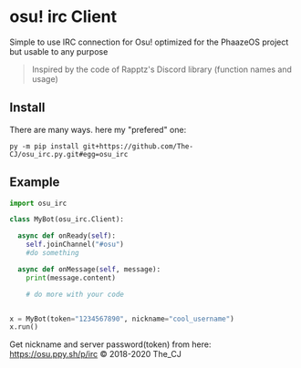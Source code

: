 # osu! irc Client

Simple to use IRC connection for Osu! optimized for the PhaazeOS project
but usable to any purpose

> Inspired by the code of Rapptz's Discord library (function names and usage)

## Install

There are many ways. here my "prefered" one:
```
py -m pip install git+https://github.com/The-CJ/osu_irc.py.git#egg=osu_irc
```

## Example

```py
import osu_irc

class MyBot(osu_irc.Client):

  async def onReady(self):
    self.joinChannel("#osu")
    #do something

  async def onMessage(self, message):
    print(message.content)

    # do more with your code


x = MyBot(token="1234567890", nickname="cool_username")
x.run()
```
Get nickname and server password(token) from here: https://osu.ppy.sh/p/irc
:copyright: 2018-2020 The_CJ
